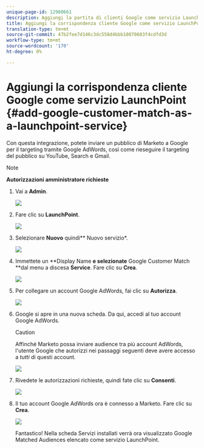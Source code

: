 ```yaml
---
unique-page-id: 12980661
description: Aggiungi la partita di clienti Google come servizio LaunchPoint - Documenti Marketo - Documentazione prodotto
title: Aggiungi la corrispondenza cliente Google come servizio LaunchPoint
translation-type: tm+mt
source-git-commit: 47b2fee7d146c3dc558d4bbb10070683f4cdfd3d
workflow-type: tm+mt
source-wordcount: '170'
ht-degree: 0%

---
```



# Aggiungi la corrispondenza cliente Google come servizio LaunchPoint {#add-google-customer-match-as-a-launchpoint-service}

Con questa integrazione, potete inviare un pubblico di Marketo a Google per il targeting tramite Google AdWords, così come rieseguire il targeting del pubblico su YouTube, Search e Gmail.

>[!NOTE]
>
>**Autorizzazioni amministratore richieste**

1. Vai a **Admin**.

   ![](assets/admin.png)

1. Fare clic su **LaunchPoint**.

   ![](assets/image2014-12-5-14-3a35-3a27.png)

1. Selezionare **Nuovo** quindi** Nuovo servizio*.

   ![](assets/image2014-12-5-14-3a37-3a33.png)

1. Immettete un **Display Name **e selezionate** Google Customer Match **dal menu a discesa **Service**. Fare clic su **Crea**.

   ![](assets/chooseservice.png)

1. Per collegare un account Google AdWords, fai clic su **Autorizza**.

   ![](assets/authorizeaccount-1.png)

1. Google si apre in una nuova scheda. Da qui, accedi al tuo account Google AdWords.

   >[!CAUTION]
   >
   >Affinché Marketo possa inviare audience tra più account AdWords, l&#39;utente Google che autorizzi nei passaggi seguenti deve avere accesso a *tutti* di questi account.

   ![](assets/chooseaccount.png)

1. Rivedete le autorizzazioni richieste, quindi fate clic su **Consenti**.

   ![](assets/reviewpermissions.png)

1. Il tuo account Google AdWords ora è connesso a Marketo. Fare clic su **Crea**.

   ![](assets/authorizesuccess.png)

   Fantastico! Nella scheda Servizi installati verrà ora visualizzato Google Matched Audiences elencato come servizio LaunchPoint.

